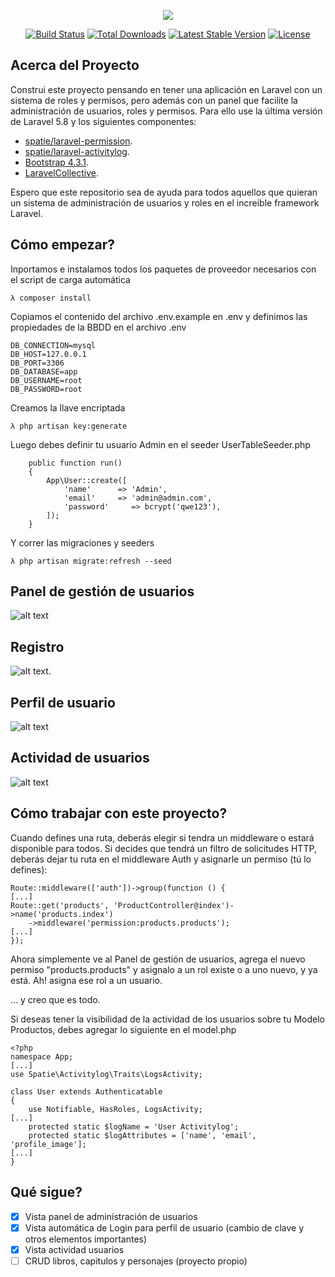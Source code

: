 <p align="center"><img src="https://laravel.com/assets/img/components/logo-laravel.svg"></p>

<p align="center">
<a href="https://travis-ci.org/laravel/framework"><img src="https://travis-ci.org/laravel/framework.svg" alt="Build Status"></a>
<a href="https://packagist.org/packages/laravel/framework"><img src="https://poser.pugx.org/laravel/framework/d/total.svg" alt="Total Downloads"></a>
<a href="https://packagist.org/packages/laravel/framework"><img src="https://poser.pugx.org/laravel/framework/v/stable.svg" alt="Latest Stable Version"></a>
<a href="https://packagist.org/packages/laravel/framework"><img src="https://poser.pugx.org/laravel/framework/license.svg" alt="License"></a>
</p>

## Acerca del Proyecto

Construi este proyecto pensando en tener una aplicación en Laravel con un sistema de roles y permisos, pero además con un panel que facilite la administración de usuarios, roles y permisos. Para ello use la última versión de Laravel 5.8 y los siguientes componentes:

- [spatie/laravel-permission](https://github.com/spatie/laravel-permission).
- [spatie/laravel-activitylog](https://github.com/spatie/laravel-activitylog).
- [Bootstrap 4.3.1](https://github.com/twbs/bootstrap).
- [LaravelCollective](https://laravelcollective.com/).

Espero que este repositorio sea de ayuda para todos aquellos que quieran un sistema de administración de usuarios y roles en el increible framework Laravel.

## Cómo empezar?

Inportamos e instalamos todos los paquetes de proveedor necesarios con el script de carga automática

```
λ composer install
```
Copiamos el contenido del archivo .env.example en .env y definimos las propiedades de la BBDD en el archivo .env

```
DB_CONNECTION=mysql
DB_HOST=127.0.0.1
DB_PORT=3306
DB_DATABASE=app
DB_USERNAME=root
DB_PASSWORD=root
```
Creamos la llave encriptada

```
λ php artisan key:generate
```
Luego debes definir tu usuario Admin en el seeder UserTableSeeder.php

```
    public function run()
    {
        App\User::create([
            'name'      => 'Admin',
            'email'     => 'admin@admin.com',
            'password'     => bcrypt('qwe123'),
        ]);
    }
```
Y correr las migraciones y seeders
```
λ php artisan migrate:refresh --seed
```
## Panel de gestión de usuarios

![alt text](https://i.imgur.com/AkyRJtd.png)

## Registro

![alt text](https://i.imgur.com/PaO78u8.png).

## Perfil de usuario

![alt text](https://i.imgur.com/FVUP0cN.png)

## Actividad de usuarios

![alt text](https://i.imgur.com/R8MXCQI.png)

## Cómo trabajar con este proyecto?

Cuando defines una ruta, deberás elegir si tendra un middleware o estará disponible para todos. Si decides que tendrá un filtro de solicitudes HTTP, deberás dejar tu ruta en el middleware Auth y asignarle un permiso (tú lo defines):

```
Route::middleware(['auth'])->group(function () {
[...]
Route::get('products', 'ProductController@index')->name('products.index')
	->middleware('permission:products.products');
[...]
});
```
Ahora simplemente ve al Panel de gestión de usuarios, agrega el nuevo permiso "products.products" y asignalo a un rol existe o a uno nuevo, y ya está. Ah! asigna ese rol a un usuario.

... y creo que es todo.

Si deseas tener la visibilidad de la actividad de los usuarios sobre tu Modelo Productos, debes agregar lo siguiente en el model.php

```
<?php
namespace App;
[...]
use Spatie\Activitylog\Traits\LogsActivity;

class User extends Authenticatable
{
    use Notifiable, HasRoles, LogsActivity;
[...]
    protected static $logName = 'User Activitylog';
    protected static $logAttributes = ['name', 'email', 'profile_image'];
[...]
}
```

## Qué sigue?

- [x] Vista panel de administración de usuarios 
- [x] Vista automática de Login para perfil de usuario (cambio de clave y otros elementos importantes)
- [x] Vista actividad usuarios
- [ ] CRUD libros, capitulos y personajes (proyecto propio)
